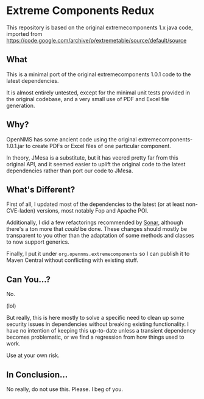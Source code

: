 # Extreme Components Redux

This repository is based on the original extremecomponents 1.x java code, imported from https://code.google.com/archive/p/extremetable/source/default/source

## What

This is a minimal port of the original extremecomponents 1.0.1 code to the latest dependencies.

It is almost entirely untested, except for the minimal unit tests provided in the original codebase, and a very small use of PDF and Excel file generation.

## Why?

OpenNMS has some ancient code using the original extremecomponents-1.0.1.jar to create PDFs or Excel files of one particular component.

In theory, JMesa is a substitute, but it has veered pretty far from this original API, and it seemed easier to uplift the original code to the latest dependencies rather than port our code to JMesa.

## What's Different?

First of all, I updated most of the dependencies to the latest (or at least non-CVE-laden) versions, most notably Fop and Apache POI.

Additionally, I did a few refactorings recommended by [Sonar](https://sonarcloud.io), although there's a ton more that _could_ be done.
These changes should mostly be transparent to you other than the adaptation of some methods and classes to now support generics.

Finally, I put it under `org.opennms.extremecomponents` so I can publish it to Maven Central without conflicting with existing stuff.

## Can You...?

No.

(lol)

But really, this is here mostly to solve a specific need to clean up some security issues in dependencies without breaking existing functionality.
I have no intention of keeping this up-to-date unless a transient dependency becomes problematic, or we find a regression from how things used to work.

Use at your own risk.

## In Conclusion...

No really, do not use this.
Please.
I beg of you.
